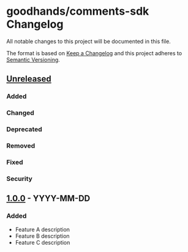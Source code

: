 # goodhands/comments-sdk Changelog

All notable changes to this project will be documented in this file.

The format is based on [Keep a Changelog](http://keepachangelog.com/en/1.0.0/)
and this project adheres to [Semantic Versioning](http://semver.org/spec/v2.0.0.html).


## [Unreleased]

### Added

### Changed

### Deprecated

### Removed

### Fixed

### Security


## [1.0.0] - YYYY-MM-DD

### Added

* Feature A description
* Feature B description
* Feature C description


[Unreleased]: https://github.com/goodhands/comments-sdk/compare/1.0.0...HEAD
[1.0.0]: https://github.com/goodhands/comments-sdk/commits/1.0.0
